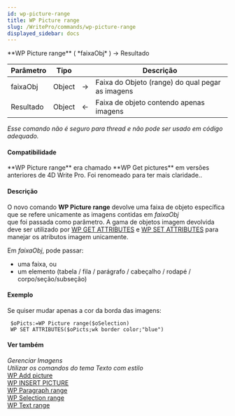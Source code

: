 ```yaml
---
id: wp-picture-range
title: WP Picture range
slug: /WritePro/commands/wp-picture-range
displayed_sidebar: docs
---
```


<!--REF #_command_.WP Picture range.Syntax-->**WP Picture range** ( *faixaObj* ) -> Resultado<!-- END REF-->
<!--REF #_command_.WP Picture range.Params-->
| Parâmetro | Tipo |  | Descrição |
| --- | --- | --- | --- |
| faixaObj | Object | &#8594;  | Faixa do Objeto (range) do qual pegar as imagens |
| Resultado | Object | &#8592; | Faixa de objeto contendo apenas imagens |

<!-- END REF-->

*Esse comando não é seguro para thread e não pode ser usado em código adequado.*


#### Compatibilidade 

<!--REF #_command_.WP Picture range.Summary-->**WP Picture range** era chamado **WP Get pictures** em versões anteriores de 4D Write Pro.<!-- END REF--> Foi renomeado para ter mais claridade.. 

#### Descrição 

O novo comando **WP Picture range** devolve uma faixa de objeto específica que se refere unicamente as imagens contidas em *faixaObj*   
que foi passada como parâmetro. A gama de objetos imagem devolvida deve ser utilizado por [WP GET ATTRIBUTES](wp-get-attributes.md) e [WP SET ATTRIBUTES](wp-set-attributes.md) para manejar os atributos imagem unicamente.

Em *faixaObj*, pode passar:

* uma faixa, ou
* um elemento (tabela / fila / parágrafo / cabeçalho / rodapé / corpo/seção/subseção)

#### Exemplo 

Se quiser mudar apenas a cor da borda das imagens:

```4d
 $oPicts:=WP Picture range($oSelection)
 WP SET ATTRIBUTES($oPicts;wk border color;"blue")
```

#### Ver também 

*Gerenciar Imagens*  
*Utilizar os comandos do tema Texto com estilo*  
[WP Add picture](wp-add-picture.md)  
[WP INSERT PICTURE](wp-insert-picture.md)  
[WP Paragraph range](wp-paragraph-range.md)  
[WP Selection range](wp-selection-range.md)  
[WP Text range](wp-text-range.md)  
